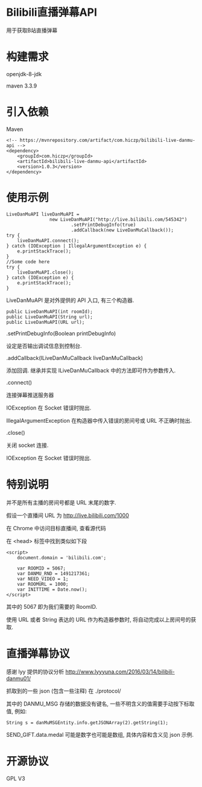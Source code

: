 # Bilibili直播弹幕API
用于获取B站直播弹幕

# 构建需求
openjdk-8-jdk

maven 3.3.9

# 引入依赖
Maven

    <!-- https://mvnrepository.com/artifact/com.hiczp/bilibili-live-danmu-api -->
    <dependency>
        <groupId>com.hiczp</groupId>
        <artifactId>bilibili-live-danmu-api</artifactId>
        <version>1.0.3</version>
    </dependency>
    
# 使用示例

    LiveDanMuAPI liveDanMuAPI =
                    new LiveDanMuAPI("http://live.bilibili.com/545342")
                            .setPrintDebugInfo(true)
                            .addCallback(new LiveDanMuCallback());
    try {
        liveDanMuAPI.connect();
    } catch (IOException | IllegalArgumentException e) {
        e.printStackTrace();
    }
    //Some code here
    try {
        liveDanMuAPI.close();
    } catch (IOException e) {
        e.printStackTrace();
    }

LiveDanMuAPI 是对外提供的 API 入口, 有三个构造器.

    public LiveDanMuAPI(int roomId);
    public LiveDanMuAPI(String url);
    public LiveDanMuAPI(URL url);

.setPrintDebugInfo(Boolean printDebugInfo)

设定是否输出调试信息到控制台.

.addCallback(ILiveDanMuCallback liveDanMuCallback)

添加回调. 继承并实现 ILiveDanMuCallback 中的方法即可作为参数传入.

.connect()

连接弹幕推送服务器

IOException 在 Socket 错误时抛出.

IllegalArgumentException 在构造器中传入错误的房间号或 URL 不正确时抛出.

.close()

关闭 socket 连接.

IOException 在 Socket 错误时抛出.

# 特别说明
并不是所有主播的房间号都是 URL 末尾的数字.

假设一个直播间 URL 为 http://live.bilibili.com/1000

在 Chrome 中访问目标直播间, 查看源代码

在 \<head> 标签中找到类似如下段

    <script>
        document.domain = 'bilibili.com';

        var ROOMID = 5067;
        var DANMU_RND = 1491217361;
        var NEED_VIDEO = 1;
        var ROOMURL = 1000;
        var INITTIME = Date.now();
    </script>
    
其中的 5067 即为我们需要的 RoomID.

使用 URL 或者 String 表达的 URL 作为构造器参数时, 将自动完成以上房间号的获取.

# 直播弹幕协议
感谢 lyy 提供的协议分析 http://www.lyyyuna.com/2016/03/14/bilibili-danmu01/

抓取到的一些 json (包含一些注释) 在 ./protocol/

其中的 DANMU_MSG 存储的数据没有键名, 一些不明含义的值需要手动按下标取值, 例如:

    String s = danMuMSGEntity.info.getJSONArray(2).getString(1);

SEND_GIFT.data.medal 可能是数字也可能是数组, 具体内容和含义见 json 示例.

# 开源协议
GPL V3
